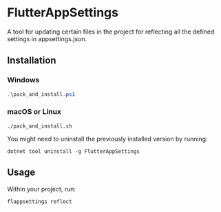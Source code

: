 # FlutterAppSettings

A tool for updating certain files in the project for reflecting all the defined settings in appsettings.json.

## Installation

### Windows

```powershell
.\pack_and_install.ps1
```

### macOS or Linux

```shell
./pack_and_install.sh
```
You might need to uninstall the previously installed version by running:

```shell
dotnet tool uninstall -g FlutterAppSettings
```

## Usage

Within your project, run:

```shell
flappsettings reflect
```
